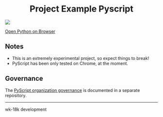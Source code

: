 <h1 align="center">Project Example Pyscript</h1>

<img align="center" src="https://cdn.discordapp.com/attachments/581018943041306641/1214633350892093540/image.png?ex=65f9d275&is=65e75d75&hm=9c352564eeaa1ebd70920d2364ab01eeb4df926eca900003e3615a9d79a95acf&">

<a href="https://watchakorn-18k.github.io/pyscript-for-education/">Open Python on Browser</a>

## Notes

* This is an extremely experimental project, so expect things to break!
* PyScript has been only tested on Chrome, at the moment.

## Governance

The [PyScript organization governance](https://github.com/pyscript/governance) is documented in a separate repository.

<hr>
wk-18k development
